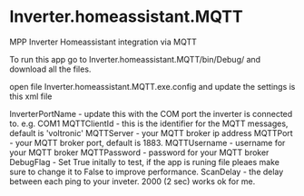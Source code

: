 # Inverter.homeassistant.MQTT
MPP Inverter Homeassistant integration via MQTT

To run this app go to Inverter.homeassistant.MQTT/bin/Debug/ and download all the files.

open file Inverter.homeassistant.MQTT.exe.config and update the settings is this xml file

InverterPortName - update this with the COM port the inverter is connected to. e.g. COM1
MQTTClientId - this is the identifier for the MQTT messages, default is 'voltronic'
MQTTServer - your MQTT broker ip address
MQTTPort - your MQTT broker port, default is 1883.
MQTTUsername - username for your MQTT broker
MQTTPassword - password for your MQTT broker
DebugFlag - Set True initally to test, if the app is runing file pleaes make sure to change it to False to improve performance.
ScanDelay - the delay between each ping to your inveter. 2000 (2 sec) works ok for me.


